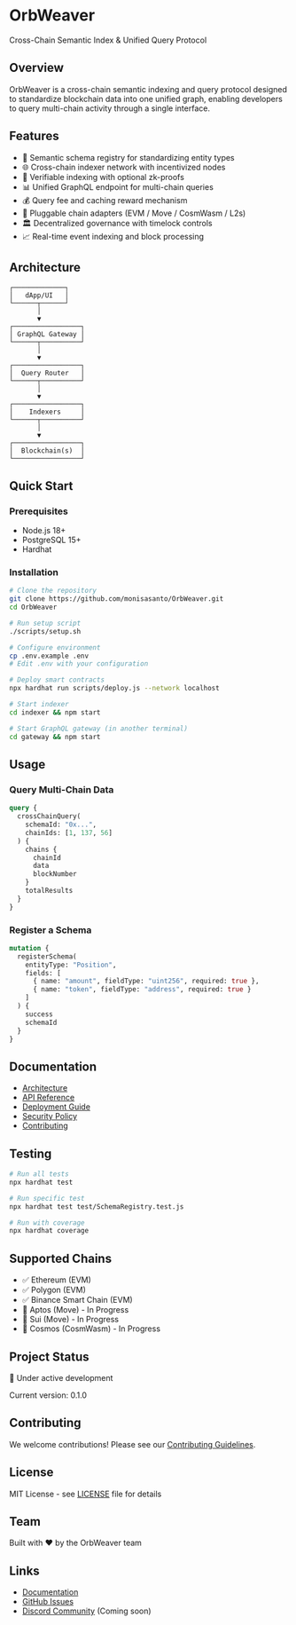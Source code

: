 # OrbWeaver

Cross-Chain Semantic Index & Unified Query Protocol

## Overview

OrbWeaver is a cross-chain semantic indexing and query protocol designed to standardize blockchain data into one unified graph, enabling developers to query multi-chain activity through a single interface.

## Features

- 🔗 Semantic schema registry for standardizing entity types
- 🌐 Cross-chain indexer network with incentivized nodes
- 🔐 Verifiable indexing with optional zk-proofs
- 📊 Unified GraphQL endpoint for multi-chain queries
- 💰 Query fee and caching reward mechanism
- 🔌 Pluggable chain adapters (EVM / Move / CosmWasm / L2s)
- 🏛️ Decentralized governance with timelock controls
- 📈 Real-time event indexing and block processing

## Architecture

```
┌─────────────┐
│   dApp/UI   │
└──────┬──────┘
       │
       ▼
┌─────────────────┐
│ GraphQL Gateway │
└──────┬──────────┘
       │
       ▼
┌─────────────────┐
│  Query Router   │
└──────┬──────────┘
       │
       ▼
┌─────────────────┐
│    Indexers     │
└──────┬──────────┘
       │
       ▼
┌─────────────────┐
│  Blockchain(s)  │
└─────────────────┘
```

## Quick Start

### Prerequisites

- Node.js 18+
- PostgreSQL 15+
- Hardhat

### Installation

```bash
# Clone the repository
git clone https://github.com/monisasanto/OrbWeaver.git
cd OrbWeaver

# Run setup script
./scripts/setup.sh

# Configure environment
cp .env.example .env
# Edit .env with your configuration

# Deploy smart contracts
npx hardhat run scripts/deploy.js --network localhost

# Start indexer
cd indexer && npm start

# Start GraphQL gateway (in another terminal)
cd gateway && npm start
```

## Usage

### Query Multi-Chain Data

```graphql
query {
  crossChainQuery(
    schemaId: "0x...",
    chainIds: [1, 137, 56]
  ) {
    chains {
      chainId
      data
      blockNumber
    }
    totalResults
  }
}
```

### Register a Schema

```graphql
mutation {
  registerSchema(
    entityType: "Position",
    fields: [
      { name: "amount", fieldType: "uint256", required: true },
      { name: "token", fieldType: "address", required: true }
    ]
  ) {
    success
    schemaId
  }
}
```

## Documentation

- [Architecture](docs/ARCHITECTURE.md)
- [API Reference](docs/API.md)
- [Deployment Guide](docs/DEPLOYMENT.md)
- [Security Policy](docs/SECURITY.md)
- [Contributing](CONTRIBUTING.md)

## Testing

```bash
# Run all tests
npx hardhat test

# Run specific test
npx hardhat test test/SchemaRegistry.test.js

# Run with coverage
npx hardhat coverage
```

## Supported Chains

- ✅ Ethereum (EVM)
- ✅ Polygon (EVM)
- ✅ Binance Smart Chain (EVM)
- 🔄 Aptos (Move) - In Progress
- 🔄 Sui (Move) - In Progress
- 🔄 Cosmos (CosmWasm) - In Progress

## Project Status

🚧 Under active development

Current version: 0.1.0

## Contributing

We welcome contributions! Please see our [Contributing Guidelines](CONTRIBUTING.md).

## License

MIT License - see [LICENSE](LICENSE) file for details

## Team

Built with ❤️ by the OrbWeaver team

## Links

- [Documentation](docs/)
- [GitHub Issues](https://github.com/monisasanto/OrbWeaver/issues)
- [Discord Community](#) (Coming soon)

